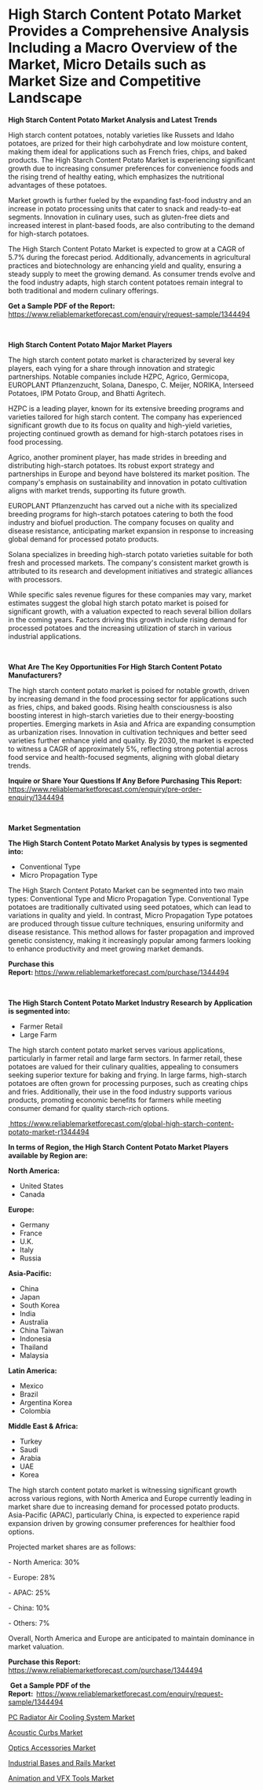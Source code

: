 <p><h1>High Starch Content Potato Market Provides a Comprehensive Analysis Including a Macro Overview of the Market, Micro Details such as Market Size and Competitive Landscape</h1></p><p><strong>High Starch Content Potato Market Analysis and Latest Trends</strong></p>
<p><p>High starch content potatoes, notably varieties like Russets and Idaho potatoes, are prized for their high carbohydrate and low moisture content, making them ideal for applications such as French fries, chips, and baked products. The High Starch Content Potato Market is experiencing significant growth due to increasing consumer preferences for convenience foods and the rising trend of healthy eating, which emphasizes the nutritional advantages of these potatoes.</p><p>Market growth is further fueled by the expanding fast-food industry and an increase in potato processing units that cater to snack and ready-to-eat segments. Innovation in culinary uses, such as gluten-free diets and increased interest in plant-based foods, are also contributing to the demand for high-starch potatoes. </p><p>The High Starch Content Potato Market is expected to grow at a CAGR of 5.7% during the forecast period. Additionally, advancements in agricultural practices and biotechnology are enhancing yield and quality, ensuring a steady supply to meet the growing demand. As consumer trends evolve and the food industry adapts, high starch content potatoes remain integral to both traditional and modern culinary offerings.</p></p>
<p><strong>Get a Sample PDF of the Report:&nbsp;</strong> <a href="https://www.reliablemarketforecast.com/enquiry/request-sample/1344494?utm_campaign=1130&utm_medium=2&utm_source=Github&utm_content=ia&utm_term=24032025&utm_id=high-starch-content-potato">https://www.reliablemarketforecast.com/enquiry/request-sample/1344494</a></p>
<p>&nbsp;</p>
<p><strong>High Starch Content Potato Major Market Players</strong></p>
<p><p>The high starch content potato market is characterized by several key players, each vying for a share through innovation and strategic partnerships. Notable companies include HZPC, Agrico, Germicopa, EUROPLANT Pflanzenzucht, Solana, Danespo, C. Meijer, NORIKA, Interseed Potatoes, IPM Potato Group, and Bhatti Agritech.</p><p>HZPC is a leading player, known for its extensive breeding programs and varieties tailored for high starch content. The company has experienced significant growth due to its focus on quality and high-yield varieties, projecting continued growth as demand for high-starch potatoes rises in food processing.</p><p>Agrico, another prominent player, has made strides in breeding and distributing high-starch potatoes. Its robust export strategy and partnerships in Europe and beyond have bolstered its market position. The company's emphasis on sustainability and innovation in potato cultivation aligns with market trends, supporting its future growth.</p><p>EUROPLANT Pflanzenzucht has carved out a niche with its specialized breeding programs for high-starch potatoes catering to both the food industry and biofuel production. The company focuses on quality and disease resistance, anticipating market expansion in response to increasing global demand for processed potato products.</p><p>Solana specializes in breeding high-starch potato varieties suitable for both fresh and processed markets. The company's consistent market growth is attributed to its research and development initiatives and strategic alliances with processors.</p><p>While specific sales revenue figures for these companies may vary, market estimates suggest the global high starch potato market is poised for significant growth, with a valuation expected to reach several billion dollars in the coming years. Factors driving this growth include rising demand for processed potatoes and the increasing utilization of starch in various industrial applications.</p></p>
<p>&nbsp;</p>
<p><strong>What Are The Key Opportunities For High Starch Content Potato Manufacturers?</strong></p>
<p><p>The high starch content potato market is poised for notable growth, driven by increasing demand in the food processing sector for applications such as fries, chips, and baked goods. Rising health consciousness is also boosting interest in high-starch varieties due to their energy-boosting properties. Emerging markets in Asia and Africa are expanding consumption as urbanization rises. Innovation in cultivation techniques and better seed varieties further enhance yield and quality. By 2030, the market is expected to witness a CAGR of approximately 5%, reflecting strong potential across food service and health-focused segments, aligning with global dietary trends.</p></p>
<p><strong>Inquire or Share Your Questions If Any Before Purchasing This Report:</strong> <a href="https://www.reliablemarketforecast.com/enquiry/pre-order-enquiry/1344494?utm_campaign=1130&utm_medium=2&utm_source=Github&utm_content=ia&utm_term=24032025&utm_id=high-starch-content-potato">https://www.reliablemarketforecast.com/enquiry/pre-order-enquiry/1344494</a></p>
<p>&nbsp;</p>
<p><strong>Market Segmentation</strong></p>
<p><strong>The High Starch Content Potato Market Analysis by types is segmented into:</strong></p>
<p><ul><li>Conventional Type</li><li>Micro Propagation Type</li></ul></p>
<p><p>The High Starch Content Potato Market can be segmented into two main types: Conventional Type and Micro Propagation Type. Conventional Type potatoes are traditionally cultivated using seed potatoes, which can lead to variations in quality and yield. In contrast, Micro Propagation Type potatoes are produced through tissue culture techniques, ensuring uniformity and disease resistance. This method allows for faster propagation and improved genetic consistency, making it increasingly popular among farmers looking to enhance productivity and meet growing market demands.</p></p>
<p><strong>Purchase this Report:&nbsp;</strong><a href="https://www.reliablemarketforecast.com/purchase/1344494?utm_campaign=1130&utm_medium=2&utm_source=Github&utm_content=ia&utm_term=24032025&utm_id=high-starch-content-potato">https://www.reliablemarketforecast.com/purchase/1344494</a></p>
<p>&nbsp;</p>
<p><strong>The High Starch Content Potato Market Industry Research by Application is segmented into:</strong></p>
<p><ul><li>Farmer Retail</li><li>Large Farm</li></ul></p>
<p><p>The high starch content potato market serves various applications, particularly in farmer retail and large farm sectors. In farmer retail, these potatoes are valued for their culinary qualities, appealing to consumers seeking superior texture for baking and frying. In large farms, high-starch potatoes are often grown for processing purposes, such as creating chips and fries. Additionally, their use in the food industry supports various products, promoting economic benefits for farmers while meeting consumer demand for quality starch-rich options.</p></p>
<p><a href="https://www.reliablemarketforecast.com/global-high-starch-content-potato-market-r1344494?utm_campaign=1130&utm_medium=2&utm_source=Github&utm_content=ia&utm_term=24032025&utm_id=high-starch-content-potato">&nbsp;https://www.reliablemarketforecast.com/global-high-starch-content-potato-market-r1344494</a></p>
<p><strong>In terms of Region, the High Starch Content Potato Market Players available by Region are:</strong></p>
<p>
    <p> <strong> North America: </strong>
        <ul>
            <li>United States</li>
            <li>Canada</li>
        </ul>
        </p> 
    <p> <strong> Europe: </strong>
        <ul>
            <li>Germany</li>
            <li>France</li>
            <li>U.K.</li>
            <li>Italy</li>
            <li>Russia</li>
        </ul>
        </p> 
    <p> <strong> Asia-Pacific: </strong>
        <ul>
            <li>China</li>
            <li>Japan</li>
            <li>South Korea</li>
            <li>India</li>
            <li>Australia</li>
            <li>China Taiwan</li>
            <li>Indonesia</li>
            <li>Thailand</li>
            <li>Malaysia</li>
        </ul>
        </p> 
    <p> <strong> Latin America: </strong>
        <ul>
            <li>Mexico</li>
            <li>Brazil</li>
            <li>Argentina Korea</li>
            <li>Colombia</li>
        </ul>
        </p> 
    <p> <strong> Middle East & Africa: </strong>
        <ul>
            <li>Turkey</li>
            <li>Saudi</li>
            <li>Arabia</li>
            <li>UAE</li>
            <li>Korea</li>
        </ul>
    </p>
    </p>
<p><p>The high starch content potato market is witnessing significant growth across various regions, with North America and Europe currently leading in market share due to increasing demand for processed potato products. Asia-Pacific (APAC), particularly China, is expected to experience rapid expansion driven by growing consumer preferences for healthier food options. </p><p>Projected market shares are as follows:</p><p>- North America: 30%</p><p>- Europe: 28%</p><p>- APAC: 25%</p><p>- China: 10%</p><p>- Others: 7%</p><p>Overall, North America and Europe are anticipated to maintain dominance in market valuation.</p></p>
<p><strong>Purchase this Report: </strong><a href="https://www.reliablemarketforecast.com/purchase/1344494?utm_campaign=1130&utm_medium=2&utm_source=Github&utm_content=ia&utm_term=24032025&utm_id=high-starch-content-potato">https://www.reliablemarketforecast.com/purchase/1344494</a></p>
<p>&nbsp;<strong>Get a Sample PDF of the Report:&nbsp;&nbsp;</strong><a href="https://www.reliablemarketforecast.com/enquiry/request-sample/1344494?utm_campaign=1130&utm_medium=2&utm_source=Github&utm_content=ia&utm_term=24032025&utm_id=high-starch-content-potato">https://www.reliablemarketforecast.com/enquiry/request-sample/1344494</a></p>
<p><strong></strong></p>
<p><p><a href="https://github.com/yakobotege/Market-Research-Report-List-1/blob/main/pc-radiator-air-cooling-system-market.md?utm_campaign=1130&utm_medium=2&utm_source=Github&utm_content=ia&utm_term=24032025&utm_id=high-starch-content-potato">PC Radiator Air Cooling System Market</a></p><p><a href="https://github.com/siriocooch4a/Market-Research-Report-List-1/blob/main/acoustic-curbs-market.md?utm_campaign=1130&utm_medium=2&utm_source=Github&utm_content=ia&utm_term=24032025&utm_id=high-starch-content-potato">Acoustic Curbs Market</a></p><p><a href="https://github.com/astadtetcha28/Market-Research-Report-List-1/blob/main/optics-accessories-market.md?utm_campaign=1130&utm_medium=2&utm_source=Github&utm_content=ia&utm_term=24032025&utm_id=high-starch-content-potato">Optics Accessories Market</a></p><p><a href="https://github.com/pupekironim/Market-Research-Report-List-1/blob/main/industrial-bases-and-rails-market.md?utm_campaign=1130&utm_medium=2&utm_source=Github&utm_content=ia&utm_term=24032025&utm_id=high-starch-content-potato">Industrial Bases and Rails Market</a></p><p><a href="https://github.com/ertssmelov0/Market-Research-Report-List-1/blob/main/animation-and-vfx-tools-market.md?utm_campaign=1130&utm_medium=2&utm_source=Github&utm_content=ia&utm_term=24032025&utm_id=high-starch-content-potato">Animation and VFX Tools Market</a></p></p>